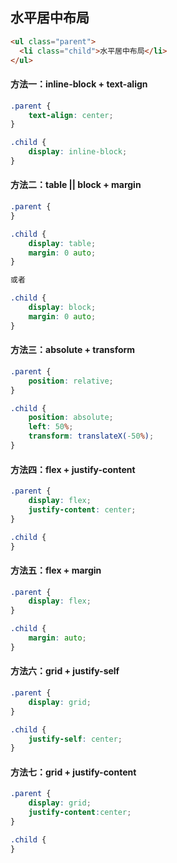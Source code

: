 ## 水平居中布局
```html
<ul class="parent">
  <li class="child">水平居中布局</li>
</ul>
```

#### 方法一：inline-block + text-align
```css
.parent {
    text-align: center;
}

.child {
    display: inline-block;
}
```

#### 方法二：table || block + margin 
```css
.parent {
}

.child {
    display: table;
    margin: 0 auto;
}

或者 

.child {
    display: block;
    margin: 0 auto;
}
```

#### 方法三：absolute + transform
```css
.parent {
    position: relative;
}

.child {
    position: absolute;
    left: 50%;
    transform: translateX(-50%);
}
```

#### 方法四：flex + justify-content
```css
.parent {
    display: flex;
    justify-content: center;
}

.child {
}
```

#### 方法五：flex + margin
```css
.parent {
    display: flex;
}

.child {
    margin: auto;
}
```

#### 方法六：grid + justify-self
```css
.parent {
    display: grid;
}

.child {
    justify-self: center;
}
```

#### 方法七：grid + justify-content
```css
.parent {
    display: grid;
    justify-content:center;
}

.child {
}
```

